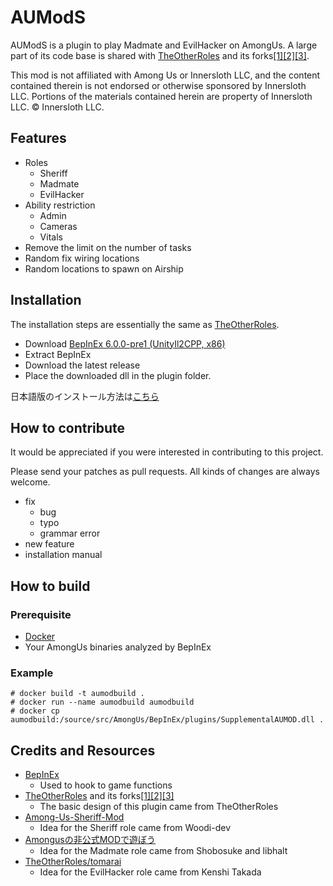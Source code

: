 # AUModS

AUModS is a plugin to play Madmate and EvilHacker on AmongUs.
A large part of its code base is shared with [TheOtherRoles](https://github.com/TheOtherRolesAU/TheOtherRoles) and its forks[[1]](https://github.com/yukinogatari/TheOtherRoles-GM)[[2]](https://github.com/haoming37/TheOtherRoles-GM-Haoming)[[3]](https://github.com/tomarai/TheOtherRoles).

This mod is not affiliated with Among Us or Innersloth LLC, and the content contained therein is not endorsed or otherwise sponsored by Innersloth LLC. Portions of the materials contained herein are property of Innersloth LLC. © Innersloth LLC.

## Features

* Roles
  - Sheriff
  - Madmate
  - EvilHacker
* Ability restriction
  - Admin
  - Cameras
  - Vitals
* Remove the limit on the number of tasks
* Random fix wiring locations
* Random locations to spawn on Airship

## Installation

The installation steps are essentially the same as [TheOtherRoles](https://github.com/TheOtherRolesAU/TheOtherRoles).

* Download [BepInEx 6.0.0-pre1 (UnityIl2CPP, x86)](https://github.com/BepInEx/BepInEx/releases/tag/v6.0.0-pre.1)
* Extract BepInEx
* Download the latest release
* Place the downloaded dll in the plugin folder.

日本語版のインストール方法は[こちら](INSTALL_JP.md)

## How to contribute

It would be appreciated if you were interested in contributing to this project.

Please send your patches as pull requests.
All kinds of changes are always welcome.

* fix
  - bug
  - typo
  - grammar error
* new feature
* installation manual

## How to build

### Prerequisite

* [Docker](https://www.docker.com/)
* Your AmongUs binaries analyzed by BepInEx

### Example

```
# docker build -t aumodbuild .
# docker run --name aumodbuild aumodbuild
# docker cp aumodbuild:/source/src/AmongUs/BepInEx/plugins/SupplementalAUMOD.dll .
```

## Credits and Resources

* [BepInEx](https://github.com/BepInEx)
  - Used to hook to game functions
* [TheOtherRoles](https://github.com/TheOtherRolesAU/TheOtherRoles) and its forks[[1]](https://github.com/yukinogatari/TheOtherRoles-GM)[[2]](https://github.com/haoming37/TheOtherRoles-GM-Haoming)[[3]](https://github.com/tomarai/TheOtherRoles)
  - The basic design of this plugin came from TheOtherRoles
* [Among-Us-Sheriff-Mod](https://github.com/Woodi-dev/Among-Us-Sheriff-Mod)
  - Idea for the Sheriff role came from Woodi-dev
* [Amongusの非公式MODで遊ぼう](https://au.libhalt.net/)
  - Idea for the Madmate role came from Shobosuke and libhalt
* [TheOtherRoles/tomarai](https://github.com/tomarai/TheOtherRoles/tree/dev-v3.4.x)
  - Idea for the EvilHacker role came from Kenshi Takada

